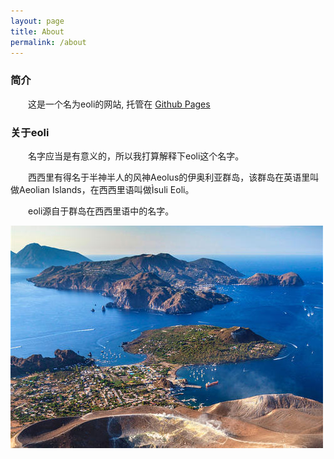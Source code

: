 ```yaml
---
layout: page
title: About
permalink: /about
---
```

### 简介

　　这是一个名为eoli的网站, 托管在 [Github Pages](https://pages.github.com/)

### 关于eoli

　　名字应当是有意义的，所以我打算解释下eoli这个名字。

　　西西里有得名于半神半人的风神Aeolus的伊奥利亚群岛，该群岛在英语里叫做Aeolian Islands，在西西里语叫做Ìsuli Eoli。

　　eoli源自于群岛在西西里语中的名字。

![4b9c6f541a22eebe1794585893b5d12c](/images/pages/4b9c6f541a22eebe1794585893b5d12c.jpg)


